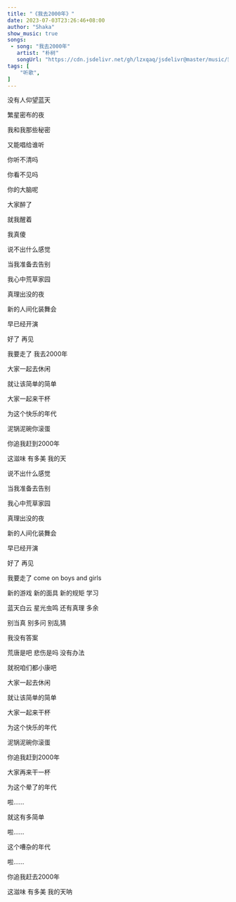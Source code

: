 ```yaml
---
title: "《我去2000年》"
date: 2023-07-03T23:26:46+08:00
author: "Shaka"
show_music: true
songs:
 - song: "我去2000年"
   artist: "朴树"
   songUrl: "https://cdn.jsdelivr.net/gh/lzxqaq/jsdelivr@master/music/我去2000年.mp3"
tags: [
    "听歌",
]
---
```


没有人仰望蓝天

繁星密布的夜

我和我那些秘密

又能唱给谁听

你听不清吗

你看不见吗

你的大脑呢

大家醉了

就我醒着

我真傻

说不出什么感觉

当我准备去告别

我心中荒草家园

真理出没的夜

新的人间化装舞会

早已经开演

好了 再见

我要走了 我去2000年

大家一起去休闲

就让该简单的简单

大家一起来干杯

为这个快乐的年代

泥锅泥碗你滚蛋

你追我赶到2000年

这滋味 有多美 我的天

说不出什么感觉

当我准备去告别

我心中荒草家园

真理出没的夜

新的人间化装舞会

早已经开演

好了 再见

我要走了 come on boys and girls

新的游戏 新的面具 新的规矩 学习

蓝天白云 星光虫鸣 还有真理 多余

别当真 别多问 别乱猜

我没有答案

荒唐是吧 悲伤是吗 没有办法

就祝咱们都小康吧

大家一起去休闲

就让该简单的简单

大家一起来干杯

为这个快乐的年代

泥锅泥碗你滚蛋

你追我赶到2000年

大家再来干一杯

为这个晕了的年代

啦......

就这有多简单

啦......

这个嘈杂的年代

啦......

你追我赶去2000年

这滋味 有多美 我的天呐